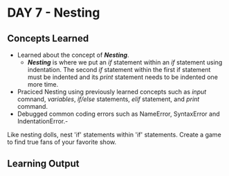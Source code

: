 # DAY 7 - Nesting

## Concepts Learned
- Learned about the concept of ***Nesting***.
    - ***Nesting*** is where we put an _if_ statement within an _if_ statement using indentation. The second _if_ statement within the first if statement must be indented and its _print_ statement needs to be indented one more time.
- Praciced Nesting using previously learned concepts such as _input_ comnand, _variables_, _if/else_ statements, _elif_ statement, and _print_ command.
- Debugged common coding errors such as NameError, SyntaxError and IndentationError.- 

Like nesting dolls, nest 'if' statements within 'if' statements. Create a game to find true fans of your favorite show.

## Learning Output
